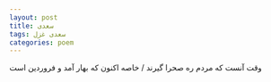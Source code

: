 ```yaml
---
layout: post
title: سعدی
tags: سعدی غزل
categories: poem
---
```


وقت آنست که مردم ره صحرا گیرند / خاصه اکنون که بهار آمد و فروردین است
